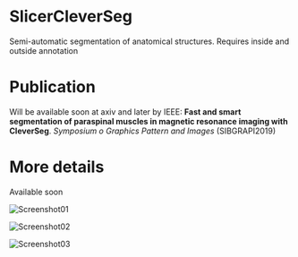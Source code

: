 # SlicerCleverSeg

Semi-automatic segmentation of anatomical structures. 
Requires inside and outside annotation

# Publication

Will be available soon at axiv and later by IEEE:
**Fast and smart segmentation of paraspinal muscles in magnetic resonance imaging with CleverSeg**. *Symposium o Graphics Pattern and Images* (SIBGRAPI2019)

# More details

Available soon


![Screenshot01](https://user-images.githubusercontent.com/3834596/62427861-e3edaa80-b6cf-11e9-8329-e3f451a1551b.jpg)

![Screenshot02](https://user-images.githubusercontent.com/3834596/62427869-0f709500-b6d0-11e9-899f-ee9a8d6c59d1.jpg)

![Screenshot03](https://user-images.githubusercontent.com/3834596/62427872-1bf4ed80-b6d0-11e9-886b-043391471ff4.jpg)
